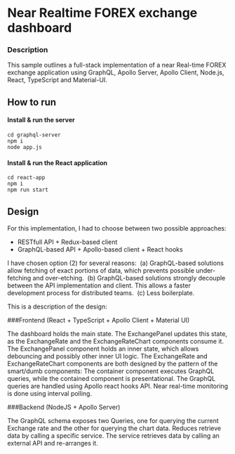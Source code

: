 # Near Realtime FOREX exchange dashboard

### Description

This sample outlines a full-stack implementation of a near Real-time FOREX exchange application using GraphQL, Apollo Server, Apollo Client, Node.js, React, TypeScript and Material-UI.

## How to run

#### Install & run the server

```
cd graphql-server
npm i
node app.js
```

#### Install & run the React application

```
cd react-app
npm i
npm run start
```

## Design

For this implementation, I had to choose between two possible approaches:

- RESTfull API + Redux-based client
- GraphQL-based API + Apollo-based client + React hooks

I have chosen option (2) for several reasons: 
(a) GraphQL-based solutions allow fetching of exact portions of data, which prevents possible under-fetching and over-etching. 
(b) GraphQL-based solutions strongly decouple between the API implementation and client. This allows a faster development process for distributed teams. 
(c) Less boilerplate.

This is a description of the design: 

###Frontend (React + TypeScript + Apollo Client + Material UI)

The dashboard holds the main state. The ExchangePanel updates this state, as the ExchangeRate and the ExchangeRateChart components consume it.
The ExchangePanel component holds an inner state, which allows debouncing and possibly other inner UI logic.
The ExchangeRate and ExchangeRateChart components are both designed by the pattern of the smart/dumb components: The container component executes GraphQL queries, while the contained component is presentational.
The GraphQL queries are handled using Apollo react hooks API.
Near real-time monitoring is done using interval polling.

###Backend (NodeJS + Apollo Server)

The GraphQL schema exposes two Queries, one for querying the current Exchange rate and the other for querying the chart data.
Reduces retrieve data by calling a specific service.
The service retrieves data by calling an external API and re-arranges it.



